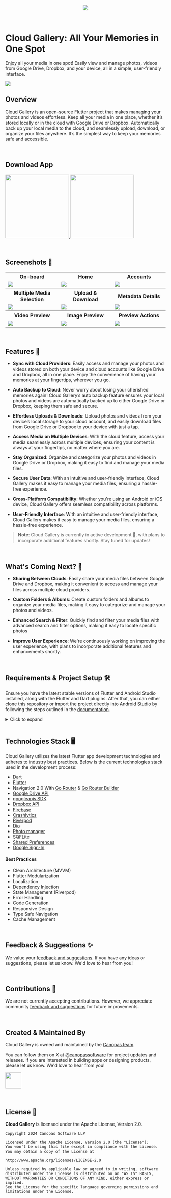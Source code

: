 <p align="center"> <a href="https://canopas.com/contact"><img src="./cta/cta-banner.png"></a></p>

<br/>

# Cloud Gallery: All Your Memories in One Spot

Enjoy all your media in one spot! Easily view and manage photos, videos from Google Drive, Dropbox,
and your device, all in a simple, user-friendly interface.

<img src="./screenshots/cloud-gallery-banner.jpg" />

<br/>

## Overview

Cloud Gallery is an open-source Flutter project that makes managing your photos and videos
effortless. Keep all your media in one place,
whether it’s stored locally or in the cloud with Google Drive or Dropbox. Automatically back up
your local media to the cloud, and seamlessly upload, download, or organize your files anywhere.
It’s the simplest way to keep your memories safe and accessible.

<br/>

## Download App

<a href="https://play.google.com/store/apps/details?id=com.canopas.cloud_gallery"><img src="./cta/google-play.png" width="200">  </a><a href="https://apps.apple.com/in/app/cloud-gallery/id6480052005?platform=iphone"><img src="./cta/app-store.png" width="200"></a>


<br/>

## Screenshots 📸

<table>
  <tr>
 <th  width="33%" >On-board</th>
  <th width="33%" >Home</th>
  <th  width="33%" >Accounts</th>
  </tr>
    <tr>
  <td><img src="./screenshots/onboard-light.png"/></td>
  <td><img src="./screenshots/home-light.png"/></td>
  <td> <img src="./screenshots/accounts-light.png"/> </td>

  </tr>  
 <tr>
 <th  width="33%" >Multiple Media Selection</th>
  <th  width="33%">Upload & Download</th>
   <th  width="33%">Metadata Details</th>

  </tr>
    <tr>
 <td><img src="./screenshots/selection-light.png" /></td>
  <td> <img src="./screenshots/transfer-light.png"  /> </td>
  <td> <img src="./screenshots/media-details-light.png" /> </td>
  </tr>  
<tr>
<th  width="33%">Video Preview</th>
  <th width="33%">Image Preview</th>
  <th  width="33%">Preview Actions</th>
  </tr>
    <tr>
 <td> <img src="./screenshots/video-preview-light.png"  /> </td>
  <td><img src="./screenshots/image-preview-light.png" /></td>
  <td> <img src="./screenshots/image-preview-menu-light.png"  /> </td>
  </tr> 
</table>

<br/>

## Features 🌟

- **Sync with Cloud Providers**: Easily access and manage your photos and videos stored on both your
  device and cloud accounts like Google Drive and Dropbox, all in one place. Enjoy the convenience
  of having your memories at your fingertips, wherever you go.

- **Auto Backup to Cloud**: Never worry about losing your cherished memories again! Cloud
  Gallery’s auto backup feature ensures your local photos and videos are automatically backed up to
  either Google Drive or Dropbox, keeping them safe and secure.

- **Effortless Uploads & Downloads**: Upload photos and videos from your device’s local storage to
  your cloud account, and easily download files from Google Drive or Dropbox to your device with
  just a tap.

- **Access Media on Multiple Devices**: With the cloud feature, access your media seamlessly across
  multiple devices, ensuring your content is always at your fingertips, no matter where you are.

- **Stay Organized**: Organize and categorize your photos and videos in Google Drive or Dropbox,
  making it easy to find and manage your media files.

- **Secure User Data**: With an intuitive and user-friendly interface, Cloud Gallery makes it easy
  to manage your media files, ensuring a hassle-free experience.

- **Cross-Platform Compatibility**: Whether you're using an Android or iOS device, Cloud Gallery
  offers seamless compatibility across platforms.

- **User-Friendly Interface**: With an intuitive and user-friendly interface, Cloud Gallery makes it
  easy to manage your media files, ensuring a hassle-free experience.

> **Note**: Cloud Gallery is currently in active development 🚧, with plans to incorporate additional
> features shortly. Stay tuned for updates!

<br/>

## What's Coming Next? 🚀

- **Sharing Between Clouds**: Easily share your media files between Google Drive and Dropbox, making
  it convenient to access and manage your files across multiple cloud providers.

- **Custom Folders & Albums**: Create custom folders and albums to organize your media files, making
  it easy to categorize and manage your photos and videos.

- **Enhanced Search & Filter**: Quickly find and filter your media files with advanced search and
  filter options, making it easy to locate specific photos

- **Improve User Experience**: We're continuously working on improving the user experience, with
  plans to incorporate additional features and enhancements shortly.

<br/>

## Requirements & Project Setup  🛠️  
Ensure you have the latest stable versions of Flutter and Android Studio installed, along with the Flutter and Dart plugins.
After that, you can either clone this repository or import the project directly into Android Studio by following the steps outlined in the [documentation](https://developer.android.com/jetpack/compose/setup#sample).

<details>
     <summary> Click to expand </summary>

### Firebase Setup  
1. **Create a Firebase App**  
   - Go to the [Firebase Console](https://console.firebase.google.com/), create a new project, and configure it as needed.  

2. **Set up Firebase in your project**  
   - Follow the instructions in the official Firebase setup documentation for Flutter:  
     [Firebase Setup for Flutter](https://firebase.google.com/docs/flutter/setup)  

> **Note:** Cloud Gallery uses the following Firebase services:  
> - **Analytics**: This tracks user interactions and events in the app.  
> - **Crashlytics**: This monitors crashes and errors to improve app stability.  

### Dropbox Setup  
1. Create a Dropbox App with scoped access and full Dropbox access type in the [Dropbox App Console](https://www.dropbox.com/developers/apps).  
2. Obtain your **App Key** and **App Secret**.  

### Secrets Configuration  
Create a `secrets.dart` file at the following path inside the `data/apis/network` directory. This file will store your app secrets. Add the following class to manage them:  
  ```dart  
  class AppSecrets {  
    static const dropBoxAppKey = 'YOUR DROPBOX APP KEY';  
    static const dropBoxAppSecret = 'YOUR DROPBOX APP SECRET';  
  }  
```
</details>
<br/>

## Technologies Stack 🖥️

Cloud Gallery utilizes the latest Flutter app development technologies and adheres to industry best
practices. Below is the current technologies stack used in the development process:

- [Dart](https://dart.dev/)
- [Flutter](https://flutter.dev/)
- Navigation 2.0 With [Go Router](https://pub.dev/packages/go_router) & [Go Router Builder](https://pub.dev/packages/go_router_builder)
- [Google Drive API](https://developers.google.com/drive/api/guides/about-sdk)
- [googleapis SDK](https://pub.dev/packages/googleapis)
- [Dropbox API](https://www.dropbox.com/developers)
- [Firebase](https://firebase.google.com/)
- [Crashlytics](https://firebase.google.com/docs/crashlytics)
- [Riverpod](https://riverpod.dev/)
- [Dio](https://pub.dev/packages/dio)
- [Photo manager](https://pub.dev/packages/photo_manager)
- [SQFLite](https://pub.dev/packages/sqflite)
- [Shared Preferences](https://pub.dev/packages/shared_preferences)
- [Google Sign-In](https://pub.dev/packages/google_sign_in)

#### Best Practices

- Clean Architecture (MVVM)
- Flutter Modularization
- Localization
- Dependency Injection
- State Management (Riverpod)
- Error Handling
- Code Generation
- Responsive Design
- Type Safe Navigation
- Cache Management

<br/>

## Feedback & Suggestions ✨

We value
your [feedback and suggestions](https://github.com/canopas/cloud-gallery/discussions/categories/feedback-suggestions).
If you have any ideas or suggestions, please let us know. We'd love to hear from you!

<br/>

## Contributions 🤝

We are not currently accepting contributions. However, we appreciate
community [feedback and suggestions](https://github.com/canopas/cloud-gallery/discussions/categories/feedback-suggestions)
for future improvements.

<br/>

## Created & Maintained By

Cloud Gallery is owned and maintained by the [Canopas team](https://canopas.com/).

You can follow them on X at [@canopassoftware](https://x.com/canopassoftware) for
project updates and releases. If you are interested in building apps or designing products, please
let us know. We'd love to hear from you!

<a href="https://canopas.com/contact"><img src="./cta/cta-button.png" height=50></a>

<br/>

## License 📄

**Cloud Gallery** is licensed under the Apache License, Version 2.0.

```
Copyright 2024 Canopas Software LLP

Licensed under the Apache License, Version 2.0 (the "License");
You won't be using this file except in compliance with the License.
You may obtain a copy of the License at

http://www.apache.org/licenses/LICENSE-2.0

Unless required by applicable law or agreed to in writing, software
distributed under the License is distributed on an "AS IS" BASIS,
WITHOUT WARRANTIES OR CONDITIONS OF ANY KIND, either express or implied.
See the License for the specific language governing permissions and
limitations under the License.
```
